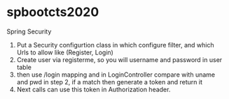 # spbootcts2020
Spring Security
1. Put a Security configurtion class in which configure filter, and which Urls to allow like (Register, Login)
2. Create user via registerme, so you will username and password in user table
3. then use /login mapping and in LoginController compare with uname and pwd in step 2, if a  match then generate a token and return it
4. Next calls can use this token in Authorization header. 
